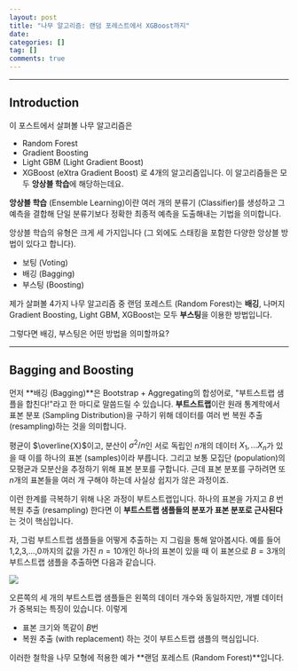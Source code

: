 ```yaml
---
layout: post
title: "나무 알고리즘: 랜덤 포레스트에서 XGBoost까지"
date: 
categories: []
tag: []
comments: true
---
```




---
## Introduction

이 포스트에서 살펴볼 나무 알고리즘은 
  * Random Forest
  * Gradient Boosting 
  * Light GBM (Light Gradient Boost)
  * XGBoost (eXtra Gradient Boost)
로 4개의 알고리즘입니다. 이 알고리즘들은 모두 **앙상블 학습**에 해당하는데요.

**앙상블 학습** (Ensemble Learning)이란 여러 개의 분류기 (Classifier)를 생성하고 그 예측을 결합해 단일 분류기보다 정확한 최종적 예측을 도출해내는 기법을 의미합니다.

앙상블 학습의 유형은 크게 세 가지입니다 (그 외에도 스태킹을 포함한 다양한 앙상블 방법이 있다고 합니다).
* 보팅 (Voting)
* 배깅 (Bagging)
* 부스팅 (Boosting) 

제가 살펴볼 4가지 나무 알고리즘 중 랜덤 포레스트 (Random Forest)는 **배깅**, 나머지 Gradient Boosting, Light GBM, XGBoost는 모두 **부스팅**을 이용한 방법입니다.

그렇다면 배깅, 부스팅은 어떤 방법을 의미할까요?

----
## Bagging and Boosting

먼저 **배깅 (Bagging)**은 Bootstrap + Aggregating의 합성어로, "부트스트랩 샘플을 합친다!"라고 한 마디로 말씀드릴 수 있습니다. **부트스트랩**이란 원래 통계학에서 표본 분포 (Sampling Distribution)을 구하기 위해 데이터를 여러 번 복원 추출 (resampling)하는 것을 의미합니다.

평균이 $\overline{X}$이고, 분산이 $\sigma^2/n$인 서로 독립인 $n$개의 데이터 $X_1,\ldots X_n$가 있을 때 이를 하나의 표본 (samples)이라 부릅니다. 그리고 보통 모집단 (population)의 모평균과 모분산을 추정하기 위해 표본 분포를 구합니다.
근데 표본 분포를 구하려면 또 $n$개의 표본들을 여러 개 구해야 하는데 사실상 쉽지가 않은 과정이죠.

이런 한계를 극복하기 위해 나온 과정이 부트스트랩입니다. 하나의 표본을 가지고 $B$ 번 복원 추출 (resampling) 한다면 이 **부트스트랩 샘플들의 분포가 표본 분포로 근사된다**는 것이 핵심입니다.

자, 그럼 부트스트랩 샘플들을 어떻게 추출하는 지 그림을 통해 알아봅시다.
예를 들어 1,2,3,...,0까지의 값을 가진 $n=10$개인 하나의 표본이 있을 때 이 표본으로 $B=3$개의 부트스트랩 샘플을 추출하면 다음과 같습니다.

![](../../images/tree-bootstrap.png)

오른쪽의 세 개의 부트스트랩 샘플들은 왼쪽의 데이터 개수와 동일하지만, 개별 데이터가 중복되는 특징이 있습니다. 이렇게 
* 표본 크기와 똑같이 $B$번
* 복원 추출 (with replacement)
하는 것이 부트스트랩 샘플의 핵심입니다.

이러한 철학을 나무 모형에 적용한 예가 **랜덤 포레스트 (Random Forest)**입니다.

